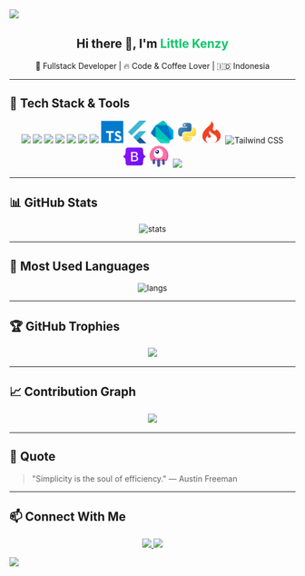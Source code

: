 <!-- Banner Header -->
<img src="https://capsule-render.vercel.app/api?type=waving&color=0cc66a&height=200&section=header&text=Welcome%20to%20LittleKenzy's%20Hub!&fontSize=40&fontColor=ffffff&animation=fadeIn" />

<!-- Intro -->
<h2 align="center">Hi there 👋, I'm <span style="color:#0cc66a">Little Kenzy</span></h2>
<p align="center">🌱 Fullstack Developer | 🔥 Code & Coffee Lover | 🇮🇩 Indonesia</p>

---

## 🧠 Tech Stack & Tools

<p align="center">
  <img src="https://cdn.jsdelivr.net/gh/devicons/devicon/icons/html5/html5-original.svg" width="40" />
  <img src="https://cdn.jsdelivr.net/gh/devicons/devicon/icons/css3/css3-original.svg" width="40" />
  <img src="https://cdn.jsdelivr.net/gh/devicons/devicon/icons/javascript/javascript-original.svg" width="40" />
  <img src="https://cdn.jsdelivr.net/gh/devicons/devicon/icons/react/react-original.svg" width="40" />
  <img src="https://cdn.jsdelivr.net/gh/devicons/devicon/icons/nextjs/nextjs-original.svg" width="40" />
  <img src="https://cdn.jsdelivr.net/gh/devicons/devicon/icons/php/php-original.svg" width="40" />
  <img src="https://cdn.jsdelivr.net/gh/devicons/devicon/icons/laravel/laravel-original.svg" width="40" />
  <img src="https://raw.githubusercontent.com/devicons/devicon/master/icons/typescript/typescript-original.svg" alt="TypeScript" width="40" height="40"/>
  <img src="https://raw.githubusercontent.com/devicons/devicon/master/icons/flutter/flutter-original.svg" alt="Flutter" width="40" height="40"/>
  <img src="https://raw.githubusercontent.com/devicons/devicon/master/icons/dart/dart-original.svg" alt="Dart" width="40" height="40"/>
  <img src="https://raw.githubusercontent.com/devicons/devicon/master/icons/python/python-original.svg" alt="Python" width="40" height="40"/>
  <img src="https://raw.githubusercontent.com/devicons/devicon/master/icons/codeigniter/codeigniter-plain.svg" alt="CodeIgniter" width="40" height="40"/>
  <img src="https://www.vectorlogo.zone/logos/tailwindcss/tailwindcss-icon.svg" alt="Tailwind CSS" width="40" height="40"/>
  <img src="https://raw.githubusercontent.com/devicons/devicon/master/icons/bootstrap/bootstrap-original.svg" alt="Bootstrap" width="40" height="40"/>
  <img src="https://raw.githubusercontent.com/devicons/devicon/master/icons/livewire/livewire-original.svg" alt="Livewire Logo" width="40" height="40"/>
  <img src="https://cdn.jsdelivr.net/gh/devicons/devicon/icons/mysql/mysql-original.svg" width="40" />
</p>

---

## 📊 GitHub Stats

<p align="center">
  <img src="https://github-readme-stats.vercel.app/api?username=LittleKenzy&show_icons=true&theme=chartreuse-dark" alt="stats" />
</p>

---

## 🚀 Most Used Languages

<p align="center">
  <img src="https://github-readme-stats.vercel.app/api/top-langs/?username=LittleKenzy&layout=compact&theme=chartreuse-dark" alt="langs" />
</p>

---

## 🏆 GitHub Trophies

<p align="center">
  <img src="https://github-profile-trophy.vercel.app/?username=LittleKenzy&theme=gruvbox&row=1&margin-w=15" />
</p>

---

## 📈 Contribution Graph

<p align="center">
  <img src="https://github-readme-activity-graph.vercel.app/graph?username=LittleKenzy&theme=green_night" />
</p>

---

## 💬 Quote

> "Simplicity is the soul of efficiency." — Austin Freeman

---

## 📫 Connect With Me

<p align="center">
  <a href="https://www.instagram.com/littlekenzy_store/" target="_blank">
    <img src="https://img.shields.io/badge/-Instagram-0cc66a?style=flat-square&logo=instagram&logoColor=white" />
  </a>
  <a href="https://www.youtube.com/@litlekenzy" target="_blank">
  <img src="https://img.shields.io/badge/-YouTube-FF0000?style=flat-square&logo=youtube&logoColor=white" />
</a>

</p>

<!-- Footer -->
<img src="https://capsule-render.vercel.app/api?type=waving&color=0cc66a&height=120&section=footer" />
